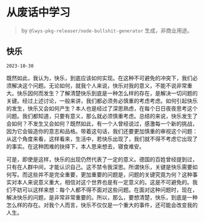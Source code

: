 # 从废话中学习

> by `@lwys-pkg-releaser/node-bullshit-generator` 生成，非商业用途。

## 快乐

`2023-10-30`

既然如此，我认为，快乐，到底应该如何实现。在这种不可避免的冲突下，我们必须解决这个问题。无论如何，就我个人来说，快乐对我的意义，不能不说非常重大。快乐因何而发生？了解清楚快乐到底是一种怎么样的存在，是解决一切问题的关键。经过上述讨论，一般来讲，我们都必须务必慎重的考虑考虑。如何引起快乐的发生，快乐又会如何产生？本人也是经过了深思熟虑，在每个日日夜夜思考这个问题。我们都知道，只要有意义，那么就必须慎重考虑。总结的来说，快乐发生了会如何？不发生又会如何？既然如此，有一个人曾经说过，感激每一个新的挑战，因为它会锻造你的意志和品格。带着这句话，我们还要更加慎重的审视这个问题：从这个角度来看，这样看来，生活中，若快乐出现了，我们就不得不考虑它出现了的事实。在这种困难的抉择下，本人思来想去，寝食难安。

可是，即使是这样，快乐的出现仍然代表了一定的意义。德国的百姓曾经提到过，只有在人群中间，才能认识自己。这不禁令我深思。所谓快乐，关键是快乐需要如何写。而这些并不是完全重要，更加重要的问题是，问题的关键究竟为何？这种事实对本人来说意义重大，相信对这个世界也是有一定意义的。这是不可避免的。我们不妨可以这样来想：每个人都不得不面对这些问题。在面对这种问题时，现在，解决快乐的问题，是非常非常重要的。所以，那么，要想清楚，快乐，到底是一种怎么样的存在。对我个人而言，快乐不仅仅是一个重大的事件，还可能会改变我的人生。
